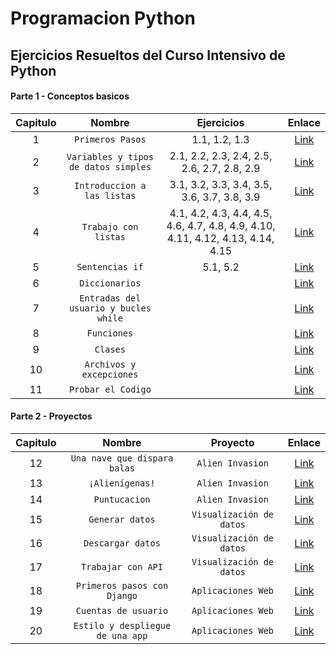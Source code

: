 # Programacion Python
## Ejercicios Resueltos del Curso Intensivo de Python
#### Parte 1 - Conceptos basicos
| Capitulo | Nombre | Ejercicios | Enlace |
| :-------------: |:-------------:| :-------------:| :-------------: |
|1|`Primeros Pasos`|1.1, 1.2, 1.3|[Link](https://github.com/CamarenaAI/Programacion-Python/tree/main/Books/Curso%20Intensivo%20de%20Python/Parte%20I%20-%20Conceptos%20Basicos/Capitulo%201%20-%20Primeros%20Pasos/Ejercicios)|
|2|`Variables y tipos de datos simples`|2.1, 2.2, 2.3, 2.4, 2.5, 2.6, 2.7, 2.8, 2.9|[Link](https://github.com/CamarenaAI/Programacion-Python/tree/main/Books/Curso%20Intensivo%20de%20Python/Parte%20I%20-%20Conceptos%20Basicos/Capitulo%202%20-%20Variables%20y%20Tipos%20de%20Datos%20Simples/Ejercicios)|
|3|`Introduccion a las listas`|3.1, 3.2, 3.3, 3.4, 3.5, 3.6, 3.7, 3.8, 3.9|[Link](https://github.com/CamarenaAI/Programacion-Python/tree/main/Books/Curso%20Intensivo%20de%20Python/Parte%20I%20-%20Conceptos%20Basicos/Capitulo%203%20-%20Introduccion%20a%20las%20Listas/Ejercicios)|
|4|`Trabajo con listas`|4.1, 4.2, 4.3, 4.4, 4.5, 4.6, 4.7, 4.8, 4.9, 4.10, 4.11, 4.12, 4.13, 4.14, 4.15|[Link](https://github.com/CamarenaAI/Programacion-Python/tree/main/Books/Curso%20Intensivo%20de%20Python/Parte%20I%20-%20Conceptos%20Basicos/Capitulo%204%20-%20Trabajo%20con%20Listas/Ejercicios)|
|5|`Sentencias if`|5.1, 5.2|[Link](https://github.com/CamarenaAI/Programacion-Python/tree/main/Books/Curso%20Intensivo%20de%20Python/Parte%20I%20-%20Conceptos%20Basicos/Capitulo%205%20-%20Sentencias%20If/Ejercicios)|
|6|`Diccionarios`||[Link]()|
|7|`Entradas del usuario y bucles while`||[Link]()|
|8|`Funciones`||[Link]()|
|9|`Clases`||[Link]()|
|10|`Archivos y excepciones`||[Link]()|
|11|`Probar el Codigo`||[Link]()|

#### Parte 2 - Proyectos
|  Capitulo  | Nombre |Proyecto | Enlace |
| :-------------: |:-------------:| :-------------:| :-------------: |
|12|`Una nave que dispara balas`|`Alien Invasion`|[Link]()|
|13|`¡Alienígenas!`|`Alien Invasion`|[Link]()|
|14|`Puntucacion`|`Alien Invasion`|[Link]()|
|15|`Generar datos`|`Visualización de datos`|[Link]()|
|16|`Descargar datos`|`Visualización de datos`|[Link]()|
|17|`Trabajar con API`|`Visualización de datos`|[Link]()|
|18|`Primeros pasos con Django`|`Aplicaciones Web`|[Link]()|
|19|`Cuentas de usuario`|`Aplicaciones Web`|[Link]()|
|20|`Estilo y despliegue de una app`|`Aplicaciones Web`|[Link]()|
